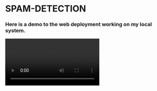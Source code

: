 # SPAM-DETECTION

### Here is a demo to the web deployment working on my local system.
![DEMO](https://user-images.githubusercontent.com/48491447/115159846-c7b3bc00-a0b2-11eb-8acb-d7edea27f90f.mp4)
